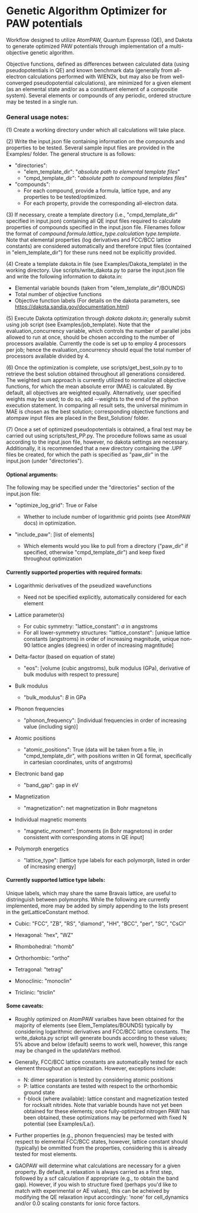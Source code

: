 # Genetic Algorithm Optimizer for PAW potentials

Workflow designed to utilize AtomPAW, Quantum Espresso (QE), and Dakota to generate optimized PAW potentials through implementation of a multi-objective genetic algorithm.

Objective functions, defined as differences between calculated data (using pseudopotentials in QE) and known benchmark data (generally from all-electron calculations performed with WIEN2k, but may also be from well-converged pseudopotential calculations), are minimized for a given element (as an elemental state and/or as a constituent element of a compositie system). Several elements or compounds of any periodic, ordered structure may be tested in a single run.

### General usage notes:

(1) Create a working directory under which all calculations will take place.

(2) Write the input.json file containing information on the compounds and properties to be tested. Several sample input files are provided in the Examples/ folder. The general structure is as follows:
- "directories":
  - "elem_template_dir": "*absolute path to elemental template files*"
  - "cmpd_template_dir": "*absolute path to compound templates files*"
- "compounds":
  - For each compound, provide a formula, lattice type, and any properties to be tested/optimized.
  - For each property, provide the corresponding all-electron data.

(3) If necessary, create a template directory (i.e., "cmpd_template_dir" specified in input.json) containing all QE input files required to calculate properties of compounds specified in the input.json file. Filenames follow the format of *compound.formula.lattice_type.calculation type.template*. Note that elemental properties (log derivatives and FCC/BCC lattice constants) are considered automatically and therefore input files (contained in "elem_template_dir") for these runs need not be explicitly provided. 

(4) Create a template dakota.in file (see Examples/Dakota_template) in the working directory. Use scripts/write_dakota.py to parse the input.json file and write the following information to dakota.in:
- Elemental variable bounds (taken from "elem_template_dir"/BOUNDS)
- Total number of objective functions
- Objective function labels (For details on the dakota parameters, see https://dakota.sandia.gov/documentation.html)

(5) Execute Dakota optimization through *dakota dakota.in*; generally submit using job script (see Examples/job_template). Note that the evaluation_concurrency variable, which controls the number of parallel jobs allowed to run at once, should be chosen according to the number of processors available. Currently the code is set up to employ 4 processors per job; hence the evaluation_concurrency should equal the total number of processors available divided by 4.

(6) Once the optimization is complete, use scripts/get_best_soln.py to to retrieve the best solution obtained throughout all generations considered. The weighted sum approach is currently utilized to normalize all objective functions, for which the mean absolute error (MAE) is calculated. By default, all objectives are weighted equally. Alternatively, user specified weights may be used; to do so, add --weights to the end of the python execution statement. In comparing all result sets, the universal minimum in MAE is chosen as the best solution; corresponding objective functions and atompaw input files are placed in the Best_Solution/ folder.

(7) Once a set of optimized pseudopotentials is obtained, a final test may be carried out using scripts/test_PP.py. The procedure follows same as usual according to the input.json file, however, no dakota settings are necessary. Additionally, it is recommended that a new directory containing the .UPF files be created, for which the path is specified as "paw_dir" in the input.json (under "directories").

#### Optional arguments:

The following may be specified under the "directories" section of the input.json file:

- "optimize_log_grid": True or False
    - Whether to include number of logarithmic grid points (see AtomPAW docs) in optimization.

- "include_paw": [list of elements]
    - Which elements would you like to pull from a directory ("paw_dir" if specified, otherwise "cmpd_template_dir") and keep fixed throughout optimization
    
#### Currently supported properties with required formats:

- Logarithmic derivatives of the pseudized wavefunctions
    - Need not be specified explicitly, automatically considered for each element
    
- Lattice parameter(s)
    - For cubic symmetry: "lattice_constant": *a* in angstroms
    - For all lower-symmetry structures: "lattice_constant": [unique lattice constants (angstroms) in order of increasing magnitude, unique non-90 lattice angles (degrees) in order of increasing magntitude]
    
- Delta-factor (based on equation of state)
    - "eos": [volume (cubic angstroms), bulk modulus (GPa), derivative of bulk modulus with respect to pressure]
    
- Bulk modulus
    - "bulk_modulus": *B* in GPa
    
- Phonon frequencies
    - "phonon_frequency": [individual frequencies in order of increasing value (including sign)]
    
- Atomic positions
    - "atomic_positions": True (data will be taken from a file, in "cmpd_template_dir", with positions written in QE format, specifically in cartesian coordinates, units of angstroms)
    
- Electronic band gap
    - "band_gap": gap in eV
    
- Magnetization
    - "magnetization": net magnetization in Bohr magnetons
    
- Individual magnetic moments
    - "magnetic_moment": [moments (in Bohr magnetons) in order consistent with corresponding atoms in QE input]
    
- Polymorph energetics
    - "lattice_type": [lattice type labels for each polymorph, listed in order of increasing energy]

#### Currently supported lattice type labels:

Unique labels, which may share the same Bravais lattice, are useful to distringuish between polymorphs. While the following are currently implemented, more may be added by simply appending to the lists present in the getLatticeConstant method.

- Cubic: "FCC", "ZB", "RS", "diamond", "HH", "BCC", "per", "SC", "CsCl"

- Hexagonal: "hex", "WZ"

- Rhombohedral: "rhomb"

- Orthorhombic: "ortho"

- Tetragonal: "tetrag"

- Monoclinic: "monoclin"

- Triclinic: "triclin"

#### Some caveats:

- Roughly optimized on AtomPAW varialbes have been obtained for the majority of elements (see Elem_Templates/BOUNDS) typically by considering logarithmic derivatives and FCC/BCC lattice constants. The write_dakota.py script will generate bounds according to these values; 5% above and below (default) seems to work well, however, this range may be changed in the updateVars method.

- Generally, FCC/BCC lattice constants are automatically tested for each element throughout an optimization. However, exceptions include:
    - N: dimer separation is tested by considering atomic positions
    - P: lattice constants are tested with respect to the orthorhombic ground state
    - f-block (where available): lattice constant and magnetization tested for rocksalt nitrides. Note that variable bounds have not yet been obtained for these elements; once fully-optimized nitrogen PAW has been obtained, these optimizations may be performed with fixed N potential (see Examples/La/).
    
- Further properties (e.g., phonon frequencies) may be tested with respect to elemental FCC/BCC states, however, lattice constant should (typically) be ommitted from the properties, considering this is already tested for most elements.

- GAOPAW will determine what calculations are necessary for a given property. By default, a relaxation is always carried as a first step, followed by a scf calculation if appropriate (e.g., to obtain the band gap). However, if you wish to structure fixed (perhaps you'd like to match with experimental or AE values), this can be acheived by modifying the QE relaxation input accordingly: 'none' for cell_dynamics and/or 0.0 scaling constants for ionic force factors.
